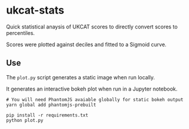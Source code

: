 # ukcat-stats

Quick statistical anaysis of UKCAT scores to directly convert scores to percentiles.

Scores were plotted against deciles and fitted to a Sigmoid curve.

## Use

The `plot.py` script generates a static image when run locally.

It generates an interactive bokeh plot when run in a Jupyter notebook.

```
# You will need PhantomJS avaiable globally for static bokeh output
yarn global add phantomjs-prebuilt

pip install -r requirements.txt
python plot.py
```

